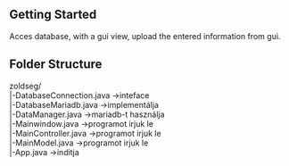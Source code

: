 ## Getting Started

Acces database, with a gui view, upload the entered information from gui.
## Folder Structure

zoldseg/
<br>|-DatabaseConnection.java ->inteface
<br>|-DatabaseMariadb.java ->implementálja
<br>|-DataManager.java ->mariadb-t használja
<br>|-Mainwindow.java ->programot irjuk le
<br>|-MainController.java ->programot irjuk le
<br>|-MainModel.java ->programot irjuk le
<br>|-App.java ->inditja
